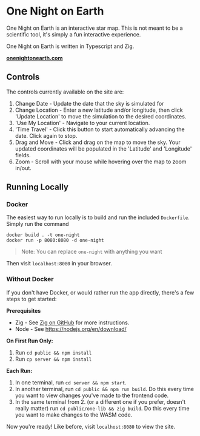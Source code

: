 # One Night on Earth

One Night on Earth is an interactive star map. This is not meant to be a scientific tool, it's simply a fun interactive experience.

One Night on Earth is written in Typescript and Zig.

[**onenightonearth.com**](https://onenightonearth.com)

## Controls

The controls currently available on the site are:

1. Change Date - Update the date that the sky is simulated for
2. Change Location - Enter a new latitude and/or longitude, then click 'Update Location' to move the simulation to the desired coordinates.
3. 'Use My Location' - Navigate to your current location.
4. 'Time Travel' - Click this button to start automatically advancing the date. Click again to stop.
5. Drag and Move - Click and drag on the map to move the sky. Your updated coordinates will be populated in the 'Latitude' and 'Longitude' fields.
6. Zoom - Scroll with your mouse while hovering over the map to zoom in/out.

## Running Locally

### Docker

The easiest way to run locally is to build and run the included `Dockerfile`. Simply run the command

```
docker build . -t one-night
docker run -p 8080:8080 -d one-night
```

> Note: You can replace `one-night` with anything you want

Then visit `localhost:8080` in your browser.

### Without Docker

If you don't have Docker, or would rather run the app directly, there's a few steps to get started:

**Prerequisites**

- Zig - See [Zig on GitHub](https://github.com/ziglang/zig) for more instructions.
- Node - See https://nodejs.org/en/download/

**On First Run Only:**

1. Run `cd public && npm install`
2. Run `cp server && npm install`

**Each Run:**

1. In one terminal, run `cd server && npm start`.
2. In another terminal, run `cd public && npm run build`. Do this every time you want to view changes you've made to the frontend code.
3. In the same terminal from 2. (or a different one if you prefer, doesn't really matter) run `cd public/one-lib && zig build`. Do this
   every time you want to make changes to the WASM code.

Now you're ready! Like before, visit `localhost:8080` to view the site.

